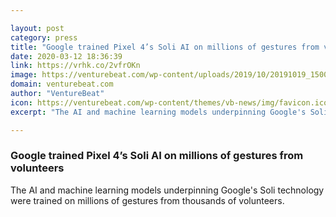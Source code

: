 ```yaml
---

layout: post
category: press
title: "Google trained Pixel 4’s Soli AI on millions of gestures from volunteers"
date: 2020-03-12 18:36:39
link: https://vrhk.co/2vfrOKn
image: https://venturebeat.com/wp-content/uploads/2019/10/20191019_150059_HDR-e1571666251781.jpg?w=1200&strip=all
domain: venturebeat.com
author: "VentureBeat"
icon: https://venturebeat.com/wp-content/themes/vb-news/img/favicon.ico
excerpt: "The AI and machine learning models underpinning Google's Soli technology were trained on millions of gestures from thousands of volunteers."

---
```


### Google trained Pixel 4’s Soli AI on millions of gestures from volunteers

The AI and machine learning models underpinning Google's Soli technology were trained on millions of gestures from thousands of volunteers.